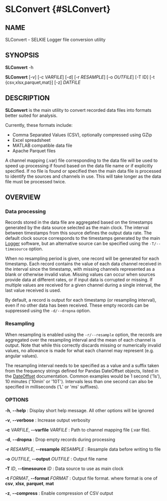 # SLConvert {#SLConvert}
## NAME
SLConvert - SELKIE Logger file conversion utility

## SYNOPSIS
**SLConvert** -h

**SLConvert** [-v] [-c *VARFILE*] [-d] [-r *RESAMPLE*] [-o *OUTFILE*] [-T ID] [-t {csv,xlsx,parquet,mat}] [-z] *DATFILE*

## DESCRIPTION

**SLConvert** is the main utility to convert recorded data files into formats better suited for analysis.

Currently, these formats include:

- Comma Separated Values (CSV), optionally compressed using GZip
- Excel spreadsheet
- MATLAB compatible data file
- Apache Parquet files


A channel mapping (.var) file corresponding to the data file will be used to speed up processing if found based on the data file name or if explicitly specified.
If no file is found or specified then the main data file is processed to identify the sources and channels in use.
This will take longer as the data file must be processed twice.

## OVERVIEW
### Data processing
Records stored in the data file are aggregated based on the timestamps generated by the data source selected as the main clock.
The interval between timestamps from this source defines the output data rate.
The default clock source corresponds to the timestamps generated by the main [Logger](Logger.md) software, but an alternative source can be specified using the `-T/--timesource` option.

When no resampling period is given, one record will be generated for each timestamp.
Each record contains the value of each data channel received in the interval since the timestamp, with missing channels represented as a blank or otherwise invalid value.
Missing values can occur when sources provide data at different rates, or if input data is corrupted or missing.
If multiple values are received for a given channel during a single interval, the last value received is used.

By default, a record is output for each timestamp (or resampling interval), even if no other data has been received.
These empty records can be suppressed using the `-d/--dropna` option.

### Resampling
When resampling is enabled using the `-r/--resample` option, the records are aggregated over the resampling interval and the mean of each channel is output.
Note that while this correctly discards missing or numerically invalid values, no allowance is made for what each channel may represent (e.g. angular values).

The resampling interval needs to be specified as a value and a suffix taken from the frequency strings defined for Pandas DateOffset objects, listed in the [DateOffset](https://pandas.pydata.org/pandas-docs/stable/user_guide/timeseries.html#dateoffset-objects) documentation.
Common examples would be 1 second ('1s'), 10 minutes ('10min' or '10T').
Intervals less than one second can also be specified in milliseconds ('L' or 'ms' suffixes).

### OPTIONS
**-h**, **--help**
:  Display short help message. All other options will be ignored

**-v**, **--verbose**
:  Increase output verbosity

**-c** *VARFILE*, **--varfile** *VARFILE*
:  Path to channel mapping file (.var file).

**-d**, **--dropna**
:  Drop empty records during processing

**-r** *RESAMPLE*, **--resample** *RESAMPLE*
:  Resample data before writing to file

**-o** *OUTFILE*, **--output** *OUTFILE*
:  Output file name

**-T** *ID*, **--timesource** *ID*
:   Data source to use as main clock

**-t** *FORMAT*, **--format** *FORMAT*
:  Output file format. where format is one of **csv**, **xlsx**, **parquet**, **mat**

**-z**, **--compress**
:   Enable compression of CSV output
